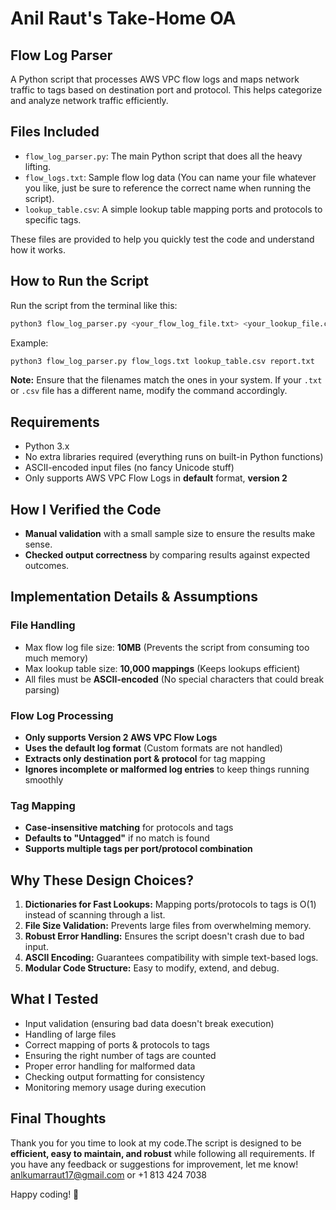 # Anil Raut's Take-Home OA

## Flow Log Parser
A Python script that processes AWS VPC flow logs and maps network traffic to tags based on destination port and protocol. This helps categorize and analyze network traffic efficiently.

## Files Included
* `flow_log_parser.py`: The main Python script that does all the heavy lifting.
* `flow_logs.txt`: Sample flow log data (You can name your file whatever you like, just be sure to reference the correct name when running the script).
* `lookup_table.csv`: A simple lookup table mapping ports and protocols to specific tags.

These files are provided to help you quickly test the code and understand how it works.

## How to Run the Script
Run the script from the terminal like this:
```bash
python3 flow_log_parser.py <your_flow_log_file.txt> <your_lookup_file.csv> <output_file.txt>
```

Example:
```bash
python3 flow_log_parser.py flow_logs.txt lookup_table.csv report.txt
```

**Note:** Ensure that the filenames match the ones in your system. If your `.txt` or `.csv` file has a different name, modify the command accordingly.

## Requirements
* Python 3.x
* No extra libraries required (everything runs on built-in Python functions)
* ASCII-encoded input files (no fancy Unicode stuff)
* Only supports AWS VPC Flow Logs in **default** format, **version 2**

## How I Verified the Code
* **Manual validation** with a small sample size to ensure the results make sense.
* **Checked output correctness** by comparing results against expected outcomes.

## Implementation Details & Assumptions

### File Handling
* Max flow log file size: **10MB** (Prevents the script from consuming too much memory)
* Max lookup table size: **10,000 mappings** (Keeps lookups efficient)
* All files must be **ASCII-encoded** (No special characters that could break parsing)

### Flow Log Processing
* **Only supports Version 2 AWS VPC Flow Logs**
* **Uses the default log format** (Custom formats are not handled)
* **Extracts only destination port & protocol** for tag mapping
* **Ignores incomplete or malformed log entries** to keep things running smoothly

### Tag Mapping
* **Case-insensitive matching** for protocols and tags
* **Defaults to "Untagged"** if no match is found
* **Supports multiple tags per port/protocol combination**

## Why These Design Choices?
1. **Dictionaries for Fast Lookups:** Mapping ports/protocols to tags is O(1) instead of scanning through a list.
2. **File Size Validation:** Prevents large files from overwhelming memory.
3. **Robust Error Handling:** Ensures the script doesn't crash due to bad input.
4. **ASCII Encoding:** Guarantees compatibility with simple text-based logs.
5. **Modular Code Structure:** Easy to modify, extend, and debug.

## What I Tested
* Input validation (ensuring bad data doesn't break execution)
* Handling of large files
* Correct mapping of ports & protocols to tags
* Ensuring the right number of tags are counted
* Proper error handling for malformed data
* Checking output formatting for consistency
* Monitoring memory usage during execution

## Final Thoughts
Thank you for you time to look at my code.The script is designed to be **efficient, easy to maintain, and robust** while following all requirements. If you have any feedback or suggestions for improvement, let me know! anlkumarraut17@gmail.com  or +1 813 424 7038

Happy coding! 🚀
